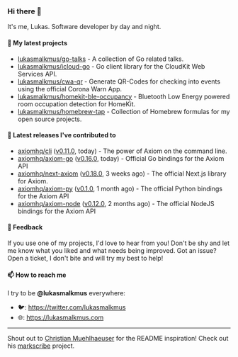 ### Hi there 👋

It's me, Lukas. Software developer by day and night.

#### 🌱 My latest projects

- [lukasmalkmus/go-talks](https://github.com/lukasmalkmus/go-talks) - A collection of Go related talks.
- [lukasmalkmus/icloud-go](https://github.com/lukasmalkmus/icloud-go) - Go client library for the CloudKit Web Services API.
- [lukasmalkmus/cwa-qr](https://github.com/lukasmalkmus/cwa-qr) - Generate QR-Codes for checking into events using the official Corona Warn App.
- [lukasmalkmus/homekit-ble-occupancy](https://github.com/lukasmalkmus/homekit-ble-occupancy) - Bluetooth Low Energy powered room occupation detection for HomeKit.
- [lukasmalkmus/homebrew-tap](https://github.com/lukasmalkmus/homebrew-tap) - Collection of Homebrew formulas for my open source projects.

#### 🔭 Latest releases I've contributed to

- [axiomhq/cli](https://github.com/axiomhq/cli) ([v0.11.0](https://github.com/axiomhq/cli/releases/tag/v0.11.0), today) - The power of Axiom on the command line.
- [axiomhq/axiom-go](https://github.com/axiomhq/axiom-go) ([v0.16.0](https://github.com/axiomhq/axiom-go/releases/tag/v0.16.0), today) - Official Go bindings for the Axiom API
- [axiomhq/next-axiom](https://github.com/axiomhq/next-axiom) ([v0.18.0](https://github.com/axiomhq/next-axiom/releases/tag/v0.18.0), 3 weeks ago) - The official Next.js library for Axiom.
- [axiomhq/axiom-py](https://github.com/axiomhq/axiom-py) ([v0.1.0](https://github.com/axiomhq/axiom-py/releases/tag/v0.1.0), 1 month ago) - The official Python bindings for the Axiom API
- [axiomhq/axiom-node](https://github.com/axiomhq/axiom-node) ([v0.12.0](https://github.com/axiomhq/axiom-node/releases/tag/v0.12.0), 2 months ago) - The official NodeJS bindings for the Axiom API

#### 💬 Feedback

If you use one of my projects, I'd love to hear from you! Don't be shy and let
me know what you liked and what needs being improved. Got an issue? Open a
ticket, I don't bite and will try my best to help!

#### 📫 How to reach me

I try to be **@lukasmalkmus** everywhere:

- 🐦: https://twitter.com/lukasmalkmus
- 🌐: https://lukasmalkmus.com

---

Shout out to [Christian Muehlhaeuser](https://github.com/muesli) for the README
inspiration! Check out his [markscribe](https://github.com/muesli/markscribe)
project.
